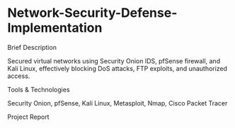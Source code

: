 # Network-Security-Defense-Implementation
Brief Description
    <p>Secured virtual networks using Security Onion IDS, pfSense firewall, and Kali Linux, effectively blocking DoS attacks, FTP exploits, and unauthorized access.<p>

Tools &amp; Technologies
    <p>Security Onion, pfSense, Kali Linux, Metasploit, Nmap, Cisco Packet Tracer<p>

Project Report

